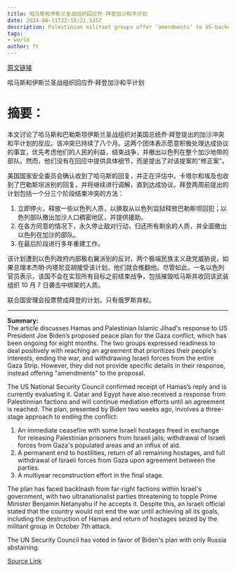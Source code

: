 ```yaml
---
title: 哈马斯和伊斯兰圣战组织回应乔·拜登加沙和平计划
date: 2024-06-11T22:15:21.535Z
description: Palestinian militant groups offer ‘amendments’ to US-backed proposals with talks to continue via mediators
tags: 
- world
author: ft
---
```


[原文链接](https://ft.com/content/84399461-dbf4-4b54-bc77-afe44adcc63c)

哈马斯和伊斯兰圣战组织回应乔·拜登加沙和平计划

# 摘要：
本文讨论了哈马斯和巴勒斯坦伊斯兰圣战组织对美国总统乔·拜登提出的加沙冲突和平计划的反应。该冲突已持续了八个月。这两个团体表示愿意积极处理达成协议的事宜，优先考虑他们的人民的利益，结束战争，并撤出以色列在整个加沙地带的部队。然而，他们没有在回应中提供具体细节，而是提出了对该提案的“修正案”。

美国国家安全委员会确认收到了哈马斯的回复，并正在评估中。卡塔尔和埃及也收到了巴勒斯坦派别的回复，并将继续进行调解，直到达成协议。拜登两周前提出的计划包括一个分三个阶段结束冲突的方法：

1. 立即停火，释放一些以色列人质，以换取从以色列监狱释放巴勒斯坦囚犯；以色列部队撤出加沙人口稠密地区，并提供援助。
2. 在各方同意的情况下，永久停止敌对行动，归还所有剩余的人质，并全面撤出以色列在加沙的部队。
3. 在最后阶段进行多年重建工作。

该计划遭到以色列政府内部极右翼派别的反对，两个极端民族主义政党威胁说，如果总理本杰明·内塔尼亚胡接受该计划，他们就会推翻他。尽管如此，一名以色列官员表示，该国不会在实现所有目标之前结束战争，包括摧毁哈马斯并收回该武装组织 10 月 7 日袭击中绑架的人质。

联合国安理会投票赞成拜登的计划，只有俄罗斯弃权。

---

 **Summary:**  
The article discusses Hamas and Palestinian Islamic Jihad's response to US President Joe Biden’s proposed peace plan for the Gaza conflict, which has been ongoing for eight months. The two groups expressed readiness to deal positively with reaching an agreement that prioritizes their people's interests, ending the war, and withdrawing Israeli forces from the entire Gaza Strip. However, they did not provide specific details in their response, instead offering "amendments" to the proposal.

The US National Security Council confirmed receipt of Hamas’s reply and is currently evaluating it. Qatar and Egypt have also received a response from Palestinnian factions and will continue mediation efforts until an agreement is reached. The plan, presented by Biden two weeks ago, involves a three-stage approach to ending the conflict:
1. An immediate ceasefire with some Israeli hostages freed in exchange for releasing Palestinian prisoners from Israeli jails; withdrawal of Israeli forces from Gaza's populated areas and an influx of aid.
2. A permanent end to hostilities, return of all remaining hostages, and full withdrawal of Israeli forces from Gaza upon agreement between the parties.
3. A multiyear reconstruction effort in the final stage.

The plan has faced backlnash from far-right factions within Israel's government, with two ultranationalist parties threatening to topple Prime Minister Benjamin Netanyahu if he accepts it. Despite this, an Israeli official stated that the country would not end the war until achieving all its goals, including the destruction of Hamas and return of hostages seized by the militant group in October 7th attack.

The UN Security Council has voted in favor of Biden's plan with only Russia abstaining.

[Source Link](https://ft.com/content/84399461-dbf4-4b54-bc77-afe44adcc63c)


